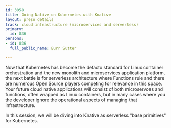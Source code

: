 ```yaml
---
id: 3058
title: Going Native on Kubernetes with Knative
layout: preso_details
track: cloud infrastructure (microservices and serverless)
primary:
  id: 836
persons:
- id: 836
  full_public_name: Burr Sutter

---
```

Now that Kubernetes has become the defacto standard for Linux container orchestration and the new monolith and microservices application platform, the next battle is for serverless architecture where Functions rule and there are numerous Open Source players competing for relevance in this space.   Your future cloud native applications will consist of both microservces and functions, often wrapped as Linux containers, but in many cases where you the developer ignore the operational aspects of managing that infrastructure.

In this session, we will be diving into Knative as serverless "base primitives" for Kubernetes.  